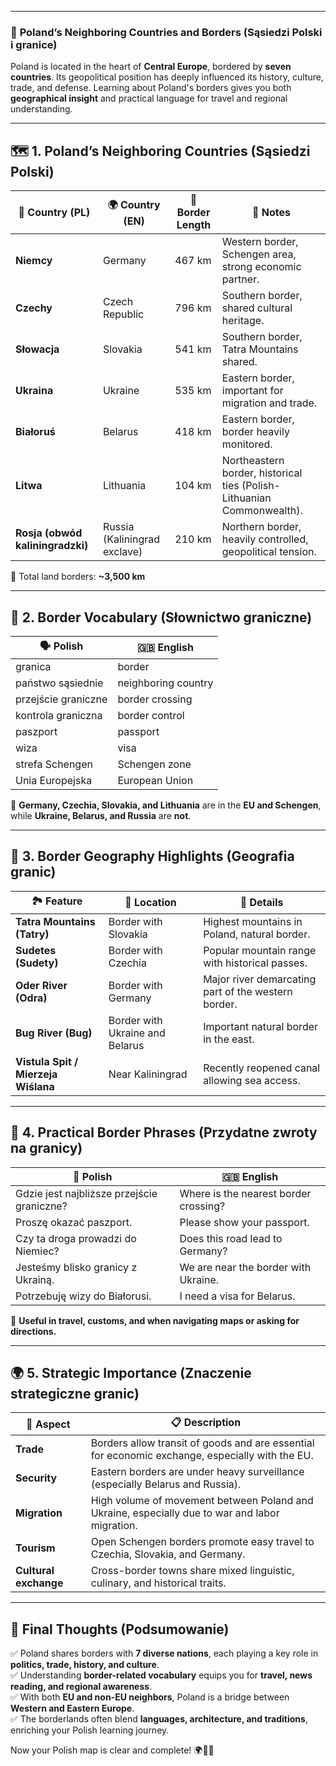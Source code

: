 
---
### 📌 **Poland’s Neighboring Countries and Borders (Sąsiedzi Polski i granice)**

Poland is located in the heart of **Central Europe**, bordered by **seven countries**. Its geopolitical position has deeply influenced its history, culture, trade, and defense. Learning about Poland's borders gives you both **geographical insight** and practical language for travel and regional understanding.

---

## 🗺️ **1. Poland’s Neighboring Countries (Sąsiedzi Polski)**

|🧭 **Country (PL)**|🌍 **Country (EN)**|📐 **Border Length**|📌 **Notes**|
|---|---|---|---|
|**Niemcy**|Germany|467 km|Western border, Schengen area, strong economic partner.|
|**Czechy**|Czech Republic|796 km|Southern border, shared cultural heritage.|
|**Słowacja**|Slovakia|541 km|Southern border, Tatra Mountains shared.|
|**Ukraina**|Ukraine|535 km|Eastern border, important for migration and trade.|
|**Białoruś**|Belarus|418 km|Eastern border, border heavily monitored.|
|**Litwa**|Lithuania|104 km|Northeastern border, historical ties (Polish-Lithuanian Commonwealth).|
|**Rosja (obwód kaliningradzki)**|Russia (Kaliningrad exclave)|210 km|Northern border, heavily controlled, geopolitical tension.|

📌 Total land borders: **~3,500 km**

---

## 🧳 **2. Border Vocabulary (Słownictwo graniczne)**

|🗣️ **Polish**|🇬🇧 **English**|
|---|---|
|granica|border|
|państwo sąsiednie|neighboring country|
|przejście graniczne|border crossing|
|kontrola graniczna|border control|
|paszport|passport|
|wiza|visa|
|strefa Schengen|Schengen zone|
|Unia Europejska|European Union|

📌 **Germany, Czechia, Slovakia, and Lithuania** are in the **EU and Schengen**, while **Ukraine, Belarus, and Russia** are **not**.

---

## 🧭 **3. Border Geography Highlights (Geografia granic)**

|🏞️ **Feature**|📍 **Location**|📝 **Details**|
|---|---|---|
|**Tatra Mountains (Tatry)**|Border with Slovakia|Highest mountains in Poland, natural border.|
|**Sudetes (Sudety)**|Border with Czechia|Popular mountain range with historical passes.|
|**Oder River (Odra)**|Border with Germany|Major river demarcating part of the western border.|
|**Bug River (Bug)**|Border with Ukraine and Belarus|Important natural border in the east.|
|**Vistula Spit / Mierzeja Wiślana**|Near Kaliningrad|Recently reopened canal allowing sea access.|

---

## 🛂 **4. Practical Border Phrases (Przydatne zwroty na granicy)**

|💬 **Polish**|🇬🇧 **English**|
|---|---|
|Gdzie jest najbliższe przejście graniczne?|Where is the nearest border crossing?|
|Proszę okazać paszport.|Please show your passport.|
|Czy ta droga prowadzi do Niemiec?|Does this road lead to Germany?|
|Jesteśmy blisko granicy z Ukrainą.|We are near the border with Ukraine.|
|Potrzebuję wizy do Białorusi.|I need a visa for Belarus.|

📌 **Useful in travel, customs, and when navigating maps or asking for directions.**

---

## 🌍 **5. Strategic Importance (Znaczenie strategiczne granic)**

|🔐 **Aspect**|📋 **Description**|
|---|---|
|**Trade**|Borders allow transit of goods and are essential for economic exchange, especially with the EU.|
|**Security**|Eastern borders are under heavy surveillance (especially Belarus and Russia).|
|**Migration**|High volume of movement between Poland and Ukraine, especially due to war and labor migration.|
|**Tourism**|Open Schengen borders promote easy travel to Czechia, Slovakia, and Germany.|
|**Cultural exchange**|Cross-border towns share mixed linguistic, culinary, and historical traits.|

---

## 🎯 **Final Thoughts (Podsumowanie)**

✅ Poland shares borders with **7 diverse nations**, each playing a key role in **politics, trade, history, and culture**.  
✅ Understanding **border-related vocabulary** equips you for **travel, news reading, and regional awareness**.  
✅ With both **EU and non-EU neighbors**, Poland is a bridge between **Western and Eastern Europe**.  
✅ The borderlands often blend **languages, architecture, and traditions**, enriching your Polish learning journey.

Now your Polish map is clear and complete! 🌍🧭🛂